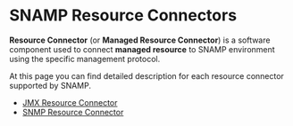 SNAMP Resource Connectors
====
**Resource Connector** (or **Managed Resource Connector**) is a software component used to connect **managed resource** to SNAMP environment using the specific management protocol.

At this page you can find detailed description for each resource connector supported by SNAMP.

* [JMX Resource Connector](/jmx-connector.md)
* [SNMP Resource Connector](/snmp-connector.md)

